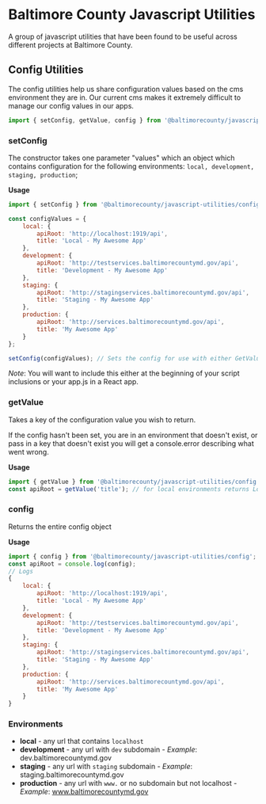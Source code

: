 # Baltimore County Javascript Utilities

A group of javascript utilities that have been found to be useful across different projects at Baltimore County.

## Config Utilities

The config utilities help us share configuration values based on the cms environment they are in. Our current cms makes it extremely difficult to manage our config values in our apps.

```js
import { setConfig, getValue, config } from '@baltimorecounty/javascript-utilities/config';
```

### setConfig

The constructor takes one parameter "values" which an object which contains configuration for the following environments: `local, development, staging, production`;


**Usage**

```js
import { setConfig } from '@baltimorecounty/javascript-utilities/config';

const configValues = {
	local: {
		apiRoot: 'http://localhost:1919/api',
		title: 'Local - My Awesome App'
	},
	development: {
		apiRoot: 'http://testservices.baltimorecountymd.gov/api',
		title: 'Development - My Awesome App'
	},
	staging: {
		apiRoot: 'http://stagingservices.baltimorecountymd.gov/api',
		title: 'Staging - My Awesome App'
	},
	production: {
		apiRoot: 'http://services.baltimorecountymd.gov/api',
		title: 'My Awesome App'
	}
};

setConfig(configValues); // Sets the config for use with either GetValue or Config
```

*Note*: You will want to include this either at the beginning of your script inclusions or your app.js in a React app.

### getValue

Takes a key of the configuration value you wish to return.

If the config hasn't been set, you are in an environment that doesn't exist, or pass in a key that doesn't exist you will get a console.error describing what went wrong.

**Usage**

```js
import { getValue } from '@baltimorecounty/javascript-utilities/config';
const apiRoot = getValue('title'); // for local environments returns Local - My Awesome App
```

### config

Returns the entire config object

**Usage**

```js
import { config } from '@baltimorecounty/javascript-utilities/config';
const apiRoot = console.log(config);
// Logs
{
	local: {
		apiRoot: 'http://localhost:1919/api',
		title: 'Local - My Awesome App'
	},
	development: {
		apiRoot: 'http://testservices.baltimorecountymd.gov/api',
		title: 'Development - My Awesome App'
	},
	staging: {
		apiRoot: 'http://stagingservices.baltimorecountymd.gov/api',
		title: 'Staging - My Awesome App'
	},
	production: {
		apiRoot: 'http://services.baltimorecountymd.gov/api',
		title: 'My Awesome App'
	}
}
```

### Environments

- **local** - any url that contains `localhost`
- **development** - any url with `dev` subdomain - *Example*: dev.baltimorecountymd.gov
- **staging** - any url with `staging` subdomain - *Example*: staging.baltimorecountymd.gov
- **production** - any url with `www.` or no subdomain but not localhost - *Example*: www.baltimorecountymd.gov